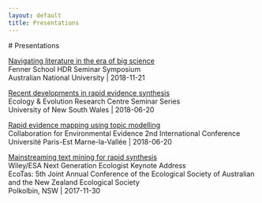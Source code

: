 ```yaml
---
layout: default
title: Presentations
---
```

<head>
  <!-- Global site tag (gtag.js) - Google Analytics -->
  <script async src="https://www.googletagmanager.com/gtag/js?id=UA-121833450-1"></script>
  <script>
    window.dataLayer = window.dataLayer || [];
    function gtag(){dataLayer.push(arguments);}
    gtag('js', new Date());

    gtag('config', 'UA-121833450-1');
  </script>
</head>
# Presentations
<p>
<a href="/assets/presentations/2018_11_21_Fenner_School_ANU.html">Navigating literature in the era of big science</a><br>
Fenner School HDR Seminar Symposium<br>
Australian National University | 2018-11-21
</p>
<p>
<a href="/assets/presentations/2018_06_20_UNSW.html">Recent developments in rapid evidence synthesis</a><br>
Ecology & Evolution Research Centre Seminar Series<br>
University of New South Wales | 2018-06-20
</p>
<p>
<a href="/assets/presentations/2018_04_20_CEE.html">Rapid evidence mapping using topic modelling</a><br>
Collaboration for Environmental Evidence 2nd International Conference<br>
Université Paris-Est Marne-la-Vallée | 2018-06-20
</p>
<p>
<a href="/assets/presentations/2017_11_30_EcoTas_Keynote.html">Mainstreaming text mining for rapid synthesis</a><br>
Wiley/ESA Next Generation Ecologist Keynote Address<br>
EcoTas: 5th Joint Annual Conference of the Ecological Society of Australian and the New Zealand Ecological Society<br>
Polkolbin, NSW | 2017-11-30
</p>
